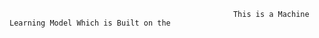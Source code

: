                                                       This is a Machine Learning Model Which is Built on the 
 
